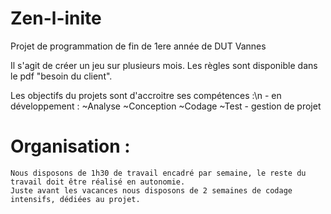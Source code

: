 # Zen-l-inite
Projet de programmation de fin de 1ere année de DUT Vannes

Il s'agit de créer un jeu sur plusieurs mois. Les règles sont disponible dans le pdf "besoin du client".

Les objectifs du projets sont d'accroitre ses compétences :\n
	- en développement :
		~Analyse
		~Conception
		~Codage
		~Test
	- gestion de projet
    
# Organisation :
    Nous disposons de 1h30 de travail encadré par semaine, le reste du travail doit être réalisé en autonomie.
    Juste avant les vacances nous disposons de 2 semaines de codage intensifs, dédiées au projet.
